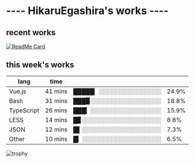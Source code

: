 # ---- HikaruEgashira's works ----

## recent works

[![ReadMe Card](https://github-readme-stats.vercel.app/api/pin/?username=twin-te&repo=twinte-front)](https://github.com/twin-te/twinte-front)

## this week's works

| lang        | time           |                       |        |
| ----------- | -------------- | --------------------- | ------ |
| Vue.js      | 41 mins        | █████▏░░░░░░░░░░░░░░░ |  24.9% |
| Bash        | 31 mins        | ███▉░░░░░░░░░░░░░░░░░ |  18.8% |
| TypeScript  | 26 mins        | ███▎░░░░░░░░░░░░░░░░░ |  15.9% |
| LESS        | 14 mins        | █▊░░░░░░░░░░░░░░░░░░░ |   8.8% |
| JSON        | 12 mins        | █▌░░░░░░░░░░░░░░░░░░░ |   7.3% |
| Other       | 10 mins        | █▎░░░░░░░░░░░░░░░░░░░ |   6.5% |

![trophy](https://github-profile-trophy.vercel.app/?username=HikaruEgashira&theme=onedark)
